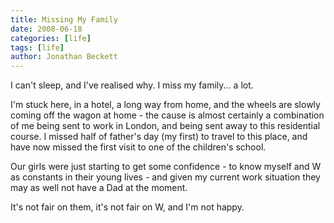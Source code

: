 ```yaml
---
title: Missing My Family
date: 2008-06-18
categories: [life]
tags: [life]
author: Jonathan Beckett
---
```


I can't sleep, and I've realised why. I miss my family... a lot.

I'm stuck here, in a hotel, a long way from home, and the wheels are slowly coming off the wagon at home - the cause is almost certainly a combination of me being sent to work in London, and being sent away to this residential course. I missed half of father's day (my first) to travel to this place, and have now missed the first visit to one of the children's school.

Our girls were just starting to get some confidence - to know myself and W as constants in their young lives - and given my current work situation they may as well not have a Dad at the moment.

It's not fair on them, it's not fair on W, and I'm not happy.
